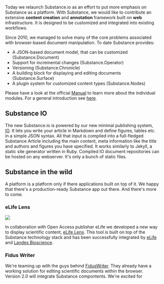 Today we relaunch Substance.io as an effort to put more emphasis on Substance as a platform. With Substance, we would like to contribute an extensive **content creation** and **annotation** framework built on **web** infrastructure. It is designed to be customized and integrated into existing workflows.

Since 2010, we managed to solve many of the core problems associated with browser-based document manipulation. To date Substance provides:

- A JSON-based document model, that can be customized (Substance.Document)
- Support for incremental changes (Substance.Operator)
- Versioning (Substance.Chronicle)
- A building block for displaying and editing documents (Substance.Surface)
- A plugin system for customized content types (Substance.Nodes)

Please have a look at the official [Manual](#substance/manual) to learn more about the individual modules. For a general introduction see [here](#about).

## Substance IO

The new Substance.io is powered by our new minimal publishing system, [IO](http://github.com/substance.io). It lets you write your article in Markdown and define figures, tables etc. in a simple JSON syntax. All that input is compiled into a full-fledged Substance Article including the main content, meta information like the title and authors and figures you have specified. It works similarly to Jekyll, a static site generator written in Ruby. Compiled IO document repositories can be hosted on any webserver. It's only a bunch of static files.

## Substance in the wild

A platform is a platform only if there applications built on top of it. We happy that there's a production-ready Substance app out there. And there's more to come.

### eLife Lens

![](http://backbonejs.org/docs/images/lens.png)

In collaboration with Open Access publisher eLife we developed a new way to display scientific content, [eLife Lens](http://lens.substance.io). This tool is built on top of the Substance technology stack and has been successfully integrated by [eLife](http://lens.elifesciences.org/00311/) and  [Landes Bioscience](http://landesbioscience.com).

### Fidus Writer

We're teaming up with the guys behind [FidusWriter](http://fiduswriter.org/). They already have a working solution for editing scientific documents within the browser. Version 2.0 will integrate Substance compontents. We're excited for 

